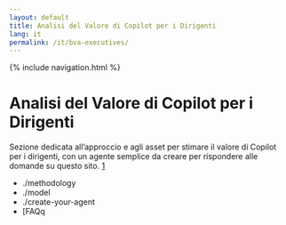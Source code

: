```yaml
---
layout: default
title: Analisi del Valore di Copilot per i Dirigenti
lang: it
permalink: /it/bva-executives/
---
```


{% include navigation.html %}

# Analisi del Valore di Copilot per i Dirigenti

Sezione dedicata all’approccio e agli asset per stimare il valore di Copilot per i dirigenti, con un agente semplice da creare per rispondere alle domande su questo sito. [1](https://microsofteur-my.sharepoint.com/personal/lufonzi_microsoft_com/_layouts/15/Doc.aspx?sourcedoc=%7B50D3FB7C-9499-42FF-A75A-08A75133A3C7%7D&file=Understand%20Copilot%20Value%20Project.docx&action=default&mobileredirect=true)

- ./methodology
- ./model
- ./create-your-agent
- [FAQq
